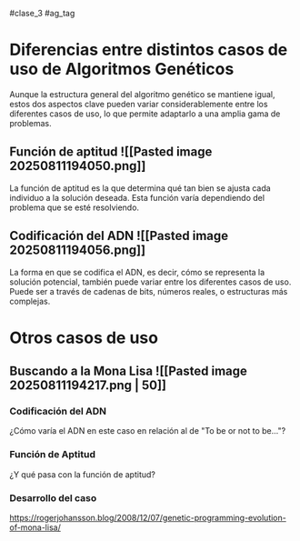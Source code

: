 #clase_3 #ag_tag

# Diferencias entre distintos casos de uso de Algoritmos Genéticos

Aunque la estructura general del algoritmo genético se mantiene igual, estos dos aspectos clave pueden variar considerablemente entre los diferentes casos de uso, lo que permite adaptarlo a una amplia gama de problemas.
## Función de aptitud ![[Pasted image 20250811194050.png]]
La función de aptitud es la que determina qué tan bien se ajusta cada individuo a la solución deseada. Esta función varía dependiendo del problema que se esté resolviendo.
## Codificación del ADN ![[Pasted image 20250811194056.png]]
La forma en que se codifica el ADN, es decir, cómo se representa la solución potencial, también puede variar entre los diferentes casos de uso. Puede ser a través de cadenas de bits, números reales, o estructuras más complejas.

# Otros casos de uso

## Buscando a la Mona Lisa ![[Pasted image 20250811194217.png | 50]]

### Codificación del ADN
¿Cómo varía el ADN en este caso en relación al de "To be or not to be..."?
### Función de Aptitud
¿Y qué pasa con la función de aptitud?
### Desarrollo del caso
https://rogerjohansson.blog/2008/12/07/genetic-programming-evolution-of-mona-lisa/